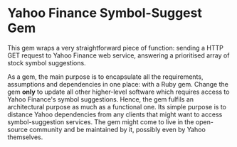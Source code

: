Yahoo Finance Symbol-Suggest Gem
================================

This gem wraps a very straightforward piece of function: sending a HTTP GET request to Yahoo Finance web service, answering a prioritised array of stock symbol suggestions.

As a gem, the main purpose is to encapsulate all the requirements, assumptions and dependencies in one place: with a Ruby gem. Change the gem __only__ to update all other higher-level software which requires access to Yahoo Finance's symbol suggestions. Hence, the gem fulfils an architectural purpose as much as a functional one. Its simple purpose is to distance Yahoo dependencies from any clients that might want to access symbol-suggestion services. The gem might come to live in the open-source community and be maintained by it, possibly even by Yahoo themselves.

